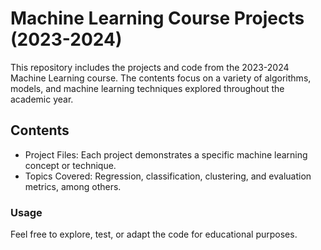 # Machine Learning Course Projects (2023-2024)

This repository includes the projects and code from the 2023-2024 Machine Learning course. The contents focus on a variety of algorithms, models, and machine learning techniques explored throughout the academic year.
## Contents
- Project Files: Each project demonstrates a specific machine learning concept or technique.
- Topics Covered: Regression, classification, clustering, and evaluation metrics, among others.

### Usage
Feel free to explore, test, or adapt the code for educational purposes.
